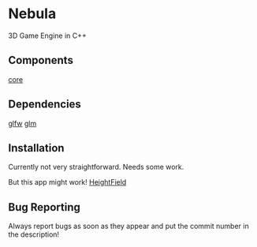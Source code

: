 Nebula
======

3D Game Engine in C++

## Components

[core](http://github.com/chuck1/Nebula-Core)

## Dependencies

[glfw](http://github.com/glfw/glfw)
[glm](http://github.com/g-truc/glm)

## Installation

Currently not very straightforward. Needs some work.

But this app might work!
[HeightField](https://sourceforge.net/projects/nebulaengine)

## Bug Reporting

Always report bugs as soon as they appear and put the commit number in the description!
